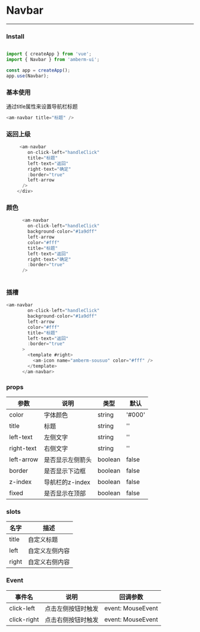 # Navbar

 ---

### Install

 ```js

 import { createApp } from 'vue';
import { Navbar } from 'amberm-ui';

const app = createApp();
app.use(Navbar);
```

### 基本使用

通过title属性来设置导航栏标题

 ```js
 <am-navbar title="标题" />
 ```

### 返回上级

```js
     <am-navbar
        on-click-left="handleClick"
        title="标题"
        left-text="返回"
        right-text="确定"
        :border="true"
        left-arrow
      />
    </div>
```

### 颜色

```js
      <am-navbar
        on-click-left="handleClick"
        background-color="#1a9dff"
        left-arrow
        color="#fff"
        title="标题"
        left-text="返回"
        right-text="确定"
        :border="true"
      />
    
```

### 插槽

```js
<am-navbar
        on-click-left="handleClick"
        background-color="#1a9dff"
        left-arrow
        color="#fff"
        title="标题"
        left-text="返回"
        :border="true"
      >
        <template #right>
          <am-icon name="amberm-sousuo" color="#fff" />
        </template>
      </am-navbar>
```

### props

| 参数 | 说明 | 类型  | 默认 |
| --- | ---  | --- |   --- |
| color | 字体颜色 | string| '#000'|
| title | 标题 | string| ''|
| left-text | 左侧文字 | string| ''|
| right-text | 右侧文字 | string| ''|
| left-arrow | 是否显示左侧箭头 | boolean| false|
| border | 是否显示下边框 | boolean| false|
| z-index | 导航栏的z-index | boolean| false|
| fixed | 是否显示在顶部 | boolean| false|

### slots

|名字|描述|
|---|---|
| title | 自定义标题 |
| left  | 自定义左侧内容 |
| right  | 自定义右侧内容 |

### Event

|事件名|说明|回调参数|
|---|---|---|
|click-left|点击左侧按钮时触发| event: MouseEvent|
|click-right|点击右侧按钮时触发| event: MouseEvent|
